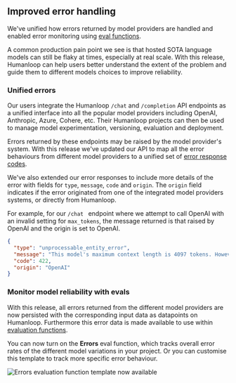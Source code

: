 ## Improved error handling

We've unified how errors returned by model providers are handled and enabled error monitoring using [eval functions](/docs/guides/evaluate-your-model).

A common production pain point we see is that hosted SOTA language models can still be flaky at times, especially at real scale. With this release, Humanloop can help users better understand the extent of the problem and guide them to different models choices to improve reliability.

### Unified errors

Our users integrate the Humanloop `/chat` and `/completion` API endpoints as a unified interface into all the popular model providers including OpenAI, Anthropic, Azure, Cohere, etc. Their Humanloop projects can then be used to manage model experimentation, versioning, evaluation and deployment.

Errors returned by these endpoints may be raised by the model provider's system. With this release we've updated our API to map all the error behaviours from different model providers to a unified set of [error response codes](/docs/api-reference/errors#http-error-codes).

We've also extended our error responses to include more details of the error with fields for `type`, `message`, `code` and `origin`. The `origin` field indicates if the error originated from one of the integrated model providers systems, or directly from Humanloop.

For example, for our `/chat ` endpoint where we attempt to call OpenAI with an invalid setting for `max_tokens`, the message returned is that raised by OpenAI and the origin is set to OpenAI.

```json
{
  "type": "unprocessable_entity_error",
  "message": "This model's maximum context length is 4097 tokens. However, you requested 10000012 tokens (12 in the messages, 10000000 in the completion). Please reduce the length of the messages or completion.",
  "code": 422,
  "origin": "OpenAI"
}
```

### Monitor model reliability with evals

With this release, all errors returned from the different model providers are now persisted with the corresponding input data as datapoints on Humanloop. Furthermore this error data is made available to use within [evaluation functions](/docs/guides/evaluate-your-model).

You can now turn on the **Errors** eval function, which tracks overall error rates of the different model variations in your project. Or you can customise this template to track more specific error behaviour.

<img src="../assets/images/5d34c06-Screenshot_2023-07-30_at_22.34.29.png" alt="Errors evaluation function template now available" />
